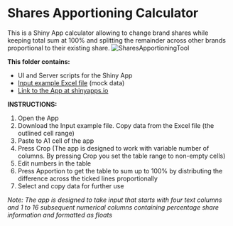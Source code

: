 # Shares Apportioning Calculator
This is a Shiny App calculator allowing to change brand shares while keeping total sum at 100% and splitting the remainder across other brands proportional to their existing share.
![SharesApportioningTool](https://user-images.githubusercontent.com/59995500/126486168-da7490c9-0261-43e3-a1a1-8cbe2e0a77f6.jpg)


**This folder contains:**
* UI and Server scripts for the Shiny App
* [Input example Excel file](https://github.com/denisaf0nin/SharesApportioning/blob/main/Input%20example.xlsx?raw=true) (mock data)
* [Link to the App at shinyapps.io](https://denisafonin.shinyapps.io/SharesApportioning/)

**INSTRUCTIONS:**
1. Open the App
2. Download the Input example file. Copy data from the Excel file (the outlined cell range)
3. Paste to A1 cell of the app
4. Press Crop (The app is designed to work with variable number of columns. By pressing Crop you set the table range to non-empty cells)
5. Edit numbers in the table
6. Press Apportion to get the table to sum up to 100% by distributing the difference across the ticked lines proportionally
7. Select and copy data for further use

*Note: The app is designed to take input that starts with four text columns and 1 to 16 subsequent numerical columns containing percentage share information and formatted as floats*
